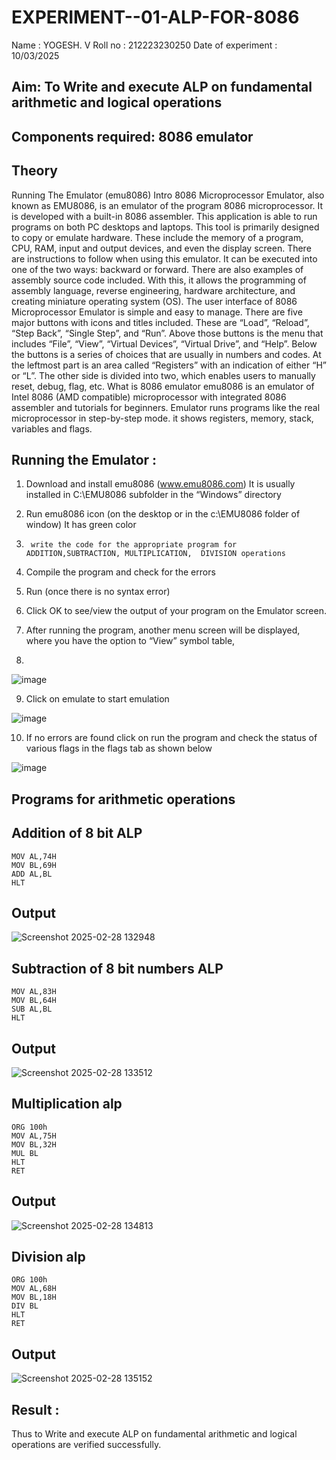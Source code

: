 # EXPERIMENT--01-ALP-FOR-8086
Name : YOGESH. V
Roll no : 212223230250
Date of experiment : 10/03/2025





## Aim: To Write and execute ALP on fundamental arithmetic and logical operations
## Components required: 8086  emulator 
## Theory 
Running The Emulator (emu8086) Intro 8086 Microprocessor Emulator, also known as EMU8086, is an emulator of the program 8086 microprocessor. It is developed with a built-in 8086 assembler. This application is able to run programs on both PC desktops and laptops. This tool is primarily designed to copy or emulate hardware. These include the memory of a program, CPU, RAM, input and output devices, and even the display screen. There are instructions to follow when using this emulator. It can be executed into one of the two ways: backward or forward. There are also examples of assembly source code included. With this, it allows the programming of assembly language, reverse engineering, hardware architecture, and creating miniature operating system (OS). The user interface of 8086 Microprocessor Emulator is simple and easy to manage. There are five major buttons with icons and titles included. These are “Load”, “Reload”, “Step Back”, “Single Step”, and “Run”. Above those buttons is the menu that includes “File”, “View”, “Virtual Devices”, “Virtual Drive”, and “Help”. Below the buttons is a series of choices that are usually in numbers and codes. At the leftmost part is an area called “Registers” with an indication of either “H” or “L”. The other side is divided into two, which enables users to manually reset, debug, flag, etc. What is 8086 emulator emu8086 is an emulator of Intel 8086 (AMD compatible) microprocessor with integrated 8086 assembler and tutorials for beginners. Emulator runs programs like the real microprocessor in step-by-step mode. it shows registers, memory, stack, variables and flags.


 ## Running the Emulator :
1.	Download and install emu8086 (www.emu8086.com) It is usually installed in C:\EMU8086 subfolder in the “Windows” directory
2.	  Run  emu8086 icon (on the desktop or in the c:\EMU8086 folder of window) It has green color 
 
 
3.		write the code for the appropriate program for ADDITION,SUBTRACTION, MULTIPLICATION,  DIVISION operations 

4.	 Compile the program and check for the errors 
5.	Run (once there is no syntax error) 

6.	Click OK to see/view the output of your program on the Emulator screen. 


7.	After running the program, another menu screen will be displayed, where you have the option to “View” symbol table,
8.	 


![image](https://user-images.githubusercontent.com/36288975/189273263-d65baae9-4b8f-4723-afb3-c0ffa4052b04.png)











9.	Click on emulate to start emulation 








![image](https://user-images.githubusercontent.com/36288975/189273273-9bb36ec1-e2e8-4892-8d35-37707332bfdc.png)








10.	If no errors are found click on run the program and check the status of various flags in the flags tab as shown below 






![image](https://user-images.githubusercontent.com/36288975/189273277-113a2a33-4a40-4ff8-95a5-ecd3a1f504fe.png)







## Programs for arithmetic  operations

## Addition  of 8 bit ALP 
```
MOV AL,74H
MOV BL,69H
ADD AL,BL
HLT
```
## Output  
 ![Screenshot 2025-02-28 132948](https://github.com/user-attachments/assets/943e3776-857c-475e-a785-e064edf9b163)

## Subtraction   of 8 bit numbers  ALP 
```
MOV AL,83H
MOV BL,64H
SUB AL,BL
HLT
```
## Output  
![Screenshot 2025-02-28 133512](https://github.com/user-attachments/assets/d1e92013-c48b-4507-a1e2-872e119c2ac8)

## Multiplication alp 
```
ORG 100h
MOV AL,75H
MOV BL,32H
MUL BL
HLT
RET
```
 ## Output  
![Screenshot 2025-02-28 134813](https://github.com/user-attachments/assets/9c69388f-feab-42c6-9ace-fe6c5f2cbaa2)

## Division alp 
```
ORG 100h
MOV AL,68H
MOV BL,18H
DIV BL
HLT
RET
```
## Output  
![Screenshot 2025-02-28 135152](https://github.com/user-attachments/assets/09126512-ca7c-4959-b423-56dd17da8498)

## Result :
 Thus to Write and execute ALP on fundamental arithmetic and logical operations are verified successfully.
